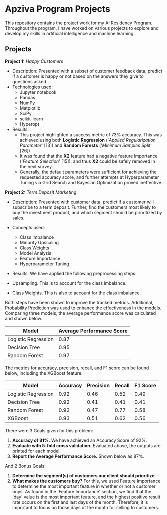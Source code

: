 # Apziva Program Projects

This repository contains the project work for my AI Residency Program. Throughout the program, I have worked on various projects to explore and develop my skills in artificial intelligence and machine learning.

## Projects
**Project 1:** *Happy Customers*

- Description: Presented with a subset of customer feedback data, predict if a customer is happy or not based on the answers they give to questions asked.
- Technologies used: 
    - Jupyter notebook 
    - Pandas
    - NumPy
    - Matplotlib
    - SciPy
    - scikit-learn
    - Hyperopt
- Results: 
    - This project highlighted a success metric of 73% accuracy. This was achieved using both **Logistic Regression** ('*Applied Regularization Parameter*' [13]) and **Random Forests** ('*Minimum Samples Split*' [26]).
    - It was found that the **X2** feature had a negative feature importance ('*Feature Selection*' [15]), and thus **X2** could be safely removed in the next survey.
    - Generally, the default parameters were sufficient for achieving the requested accuracy score, and further attempts at Hyperparameter Tuning via Grid Search and Bayesian Optimization proved ineffective.

**Project 2:** *Term Deposit Marketing*

- Description: Presented with customer data, predict if a customer will subscribe to a term deposit. Further, find the customers most likely to buy the investment product, and which segment should be prioritized by sales.
- Concepts used: 
    - Class Imbalance 
    - Minority Upscaling
    - Class Weights
    - Model Analysis
    - Feature Importance
    - Hyperparameter Tuning
- Results: 
We have applied the following preprocessing steps:

- Upsampling. This is to account for the class imbalance.
- Class Weights. This is also to account for the class imbalance.

Both steps have been shown to improve the tracked metrics. Additional, Probability Prediction was used to enhance the effectiveness in the models. Comparing three models, the average performance score was calculated and shown below:

| Model               | Average Performance Score |
|---------------------|---------------------------|
| Logistic Regression | 0.87                      |
| Decision Tree       | 0.95                      |
| Random Forest       | 0.97                      |

The metrics for accuracy, precision, recall, and F1 score can be found below, including the XGBoost feature:

| Model               | Accuracy | Precision | Recall | F1 Score |
|---------------------|----------|-----------|--------|----------|
| Logistic Regression | 0.92     | 0.46      | 0.52   | 0.49     |
| Decision Tree       | 0.92     | 0.41      | 0.41   | 0.41     |
| Random Forest       | 0.92     | 0.47      | 0.77   | 0.58     |
| XGBoost             | 0.93     | 0.51      | 0.62   | 0.56     |

There were 3 Goals given for this problem:

1. **Accuracy of 81%.** We have achieved an Accuracy Score of 92%.
2. **Evaluate with 5-fold cross validation.** Evaluated above, the outputs are printed for each model.
3. **Report the Average Performance Score.** Shown below as 87%.

And 2 Bonus Goals:

1. **Determine the segment(s) of customers our client should prioritize.**
2. **What makes the customers buy?** For this, we used Feature Importance to determine the most important feature in whether or not a customer buys. As found in the 'Feature Importance' section, we find that the 'day' value is the most important feature, and the highest positive result rate occurs on the first and last days of the month. Therefore, it is important to focus on those days of the month for selling to customers.
